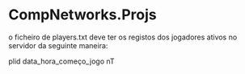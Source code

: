 # CompNetworks.Projs

o ficheiro de players.txt deve ter os registos dos jogadores ativos no servidor da seguinte maneira:

plid data_hora_começo_jogo nT